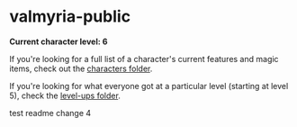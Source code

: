 # valmyria-public

**Current character level: 6**

If you're looking for a full list of a character's current features and magic items, check out the [characters folder](characters).

If you're looking for what everyone got at a particular level (starting at level 5), check the [level-ups folder](level-ups).

test readme change 4
